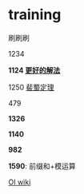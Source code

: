 # training
刷刷刷

1234

**1124 [更好的解法](https://leetcode.cn/problems/longest-well-performing-interval/solutions/2109622/biao-xian-liang-hao-de-zui-chang-shi-jia-rlij/)**

1250 [裴蜀定理](https://baike.baidu.com/item/%E8%A3%B4%E8%9C%80%E5%AE%9A%E7%90%86/5186593)

479

**1326**

**1140**

**982**

**1590**: 前缀和+模运算

[OI wiki](https://oi-wiki.org/)
